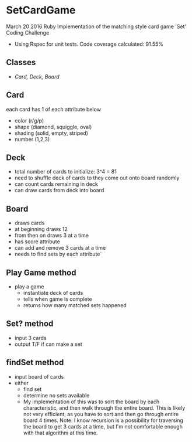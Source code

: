 # SetCardGame
March 20 2016
Ruby Implementation of the matching style card game 'Set'
Coding Challenge

* Using Rspec for unit tests. Code coverage calculated: 91.55%

## Classes
* _Card, Deck, Board_

## Card
each card has 1 of each attribute below
* color (r/g/p)
* shape (diamond, squiggle, oval)
* shading (solid, empty, striped)
* number (1,2,3)

## Deck
* total number of cards to initialize: 3^4 = 81
* need to shuffle deck of cards to they come out onto board randomly
* can count cards remaining in deck
* can draw cards from deck into board

## Board
* draws cards
* at beginning draws 12
* from then on draws 3 at a time
* has score attribute
* can add and remove 3 cards at a time
* needs to find sets by each attribute`

## Play Game method
* play a game
  * instantiate deck of cards
  * tells when game is complete
  * returns how many matched sets happened

## Set? method
* input 3 cards
* output T/F if can make a set

## findSet method
* input board of cards
* either
    * find set
    * determine no sets available  
    * My implementation of this was to sort the board by each characteristic, and then walk through the entire board. This is likely not very efficient, as you have to sort and then go through entire board 4 times.
Note: I know recursion is a possibility for traversing the board to get 3 cards at a time, but I'm not comfortable enough with that algorithm at this time.
